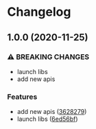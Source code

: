 # Changelog

## 1.0.0 (2020-11-25)


### ⚠ BREAKING CHANGES

* launch libs
* add new apis

### Features

* add new apis ([3628279](https://www.github.com/sofisl/hello-world/commit/36282795b32dc0832227058eef35336403df914b))
* launch libs ([6ed56bf](https://www.github.com/sofisl/hello-world/commit/6ed56bf5fd80c77ad7ec84b10e702fbaac611664))
